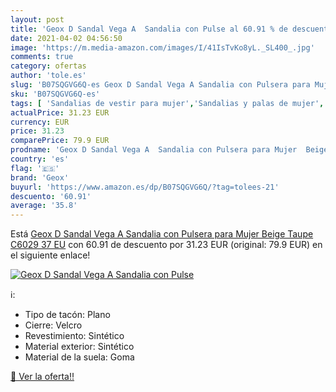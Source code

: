 ```yaml
---
layout: post
title: 'Geox D Sandal Vega A  Sandalia con Pulse al 60.91 % de descuento'
date: 2021-04-02 04:56:50
image: 'https://m.media-amazon.com/images/I/41IsTvKo8yL._SL400_.jpg'
comments: true
category: ofertas
author: 'tole.es'
slug: 'B07SQGVG6Q-es Geox D Sandal Vega A Sandalia con Pulsera para Mujer Beige...'
sku: 'B07SQGVG6Q-es'
tags: [ 'Sandalias de vestir para mujer','Sandalias y palas de mujer','Zapatos','Zapatos para mujer','Zapatos y complementos','geox','sandalia', ]
actualPrice: 31.23 EUR
currency: EUR
price: 31.23
comparePrice: 79.9 EUR
prodname: 'Geox D Sandal Vega A  Sandalia con Pulsera para Mujer  Beige  Taupe C6029   37 EU'
country: 'es'
flag: '🇪🇸'
brand: 'Geox'
buyurl: 'https://www.amazon.es/dp/B07SQGVG6Q/?tag=tolees-21'
descuento: '60.91'
average: '35.8'
---
```


Está [Geox D Sandal Vega A  Sandalia con Pulsera para Mujer  Beige  Taupe C6029   37 EU](https://www.amazon.es/dp/B07SQGVG6Q/?tag=tolees-21) con 60.91 de descuento por 31.23 EUR (original: 79.9 EUR) en el siguiente enlace!

[![Geox D Sandal Vega A  Sandalia con Pulse](https://m.media-amazon.com/images/I/41IsTvKo8yL._SL400_.jpg)](https://www.amazon.es/dp/B07SQGVG6Q/?tag=tolees-21)

ℹ️:

- Tipo de tacón: Plano
- Cierre: Velcro
- Revestimiento: Sintético
- Material exterior: Sintético
- Material de la suela: Goma

[🛒 Ver la oferta!!](https://www.amazon.es/dp/B07SQGVG6Q/?tag=tolees-21)
